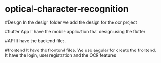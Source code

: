 # optical-character-recognition

#Design
In the design folder we add the design for the ocr project

#flutter App
It have the mobile application that design using the flutter 

#API 
It have the backend files.

#frontend
It have the frontend files. We use angular for create the frontend. It have the login, user registration and the OCR features
